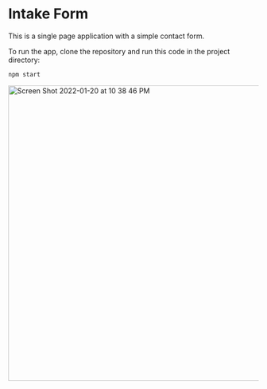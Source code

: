 # Intake Form
This is a single page application with a simple contact form.

To run the app, clone the repository and run this code in the project directory:
```sh
npm start
```
<img width="593" alt="Screen Shot 2022-01-20 at 10 38 46 PM" src="https://user-images.githubusercontent.com/59243188/150472385-4d7fecb1-5b13-4973-a957-9cd98e01e3a8.png">
